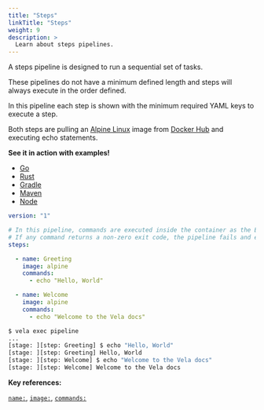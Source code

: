 ```yaml
---
title: "Steps"
linkTitle: "Steps"
weight: 9
description: >
  Learn about steps pipelines.
---
```


A steps pipeline is designed to run a sequential set of tasks.

These pipelines do not have a minimum defined length and steps will always execute in the order defined.

In this pipeline each step is shown with the minimum required YAML keys to execute a step.

Both steps are pulling an [Alpine Linux](https://alpinelinux.org/) image from [Docker Hub](https://hub.docker.com/) and executing echo statements.

**See it in action with examples!**

* [Go](/docs/usage/examples/go_modules.md)
* [Rust](/docs/usage/examples/rust_cargo.md)
* [Gradle](/docs/usage/examples/java_gradle.md)
* [Maven](/docs/usage/examples/java_maven.md)
* [Node](/docs/usage/examples/node.md)

<!-- section break -->

```yaml
version: "1"

# In this pipeline, commands are executed inside the container as the Entrypoint.
# If any command returns a non-zero exit code, the pipeline fails and exits.
steps:

  - name: Greeting
    image: alpine
    commands:
      - echo "Hello, World"

  - name: Welcome
    image: alpine
    commands:
      - echo "Welcome to the Vela docs"
```

```sh
$ vela exec pipeline
...
[stage: ][step: Greeting] $ echo "Hello, World"
[stage: ][step: Greeting] Hello, World
[stage: ][step: Welcome] $ echo "Welcome to the Vela docs"
[stage: ][step: Welcome] Welcome to the Vela docs  
```
<!-- section break -->

**Key references:**

[`name:`](/reference/yaml/steps/#the-name-key), [`image:`](/reference/yaml/steps/#the-image-key), [`commands:`](/reference/yaml/steps/#the-commands-key)
